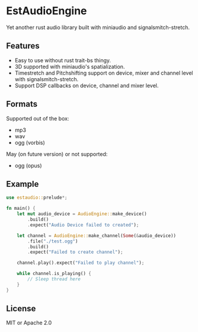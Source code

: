 # EstAudioEngine
Yet another rust audio library built with miniaudio and signalsmitch-stretch.

## Features
* Easy to use without rust trait-bs thingy.
* 3D supported with miniaudio's spatialization.
* Timestretch and Pitchshifting support on device, mixer and channel level with signalsmitch-stretch.
* Support DSP callbacks on device, channel and mixer level.

## Formats
Supported out of the box:
* mp3
* wav
* ogg (vorbis)

May (on future version) or not supported:
* ogg (opus)

## Example
```rs
use estaudio::prelude*;

fn main() {
    let mut audio_device = AudioEngine::make_device()
        .build()
        .expect("Audio Device failed to created");

    let channel = AudioEngine::make_channel(Some(&audio_device))
        .file("./test.ogg")
        .build()
        .expect("Failed to create channel");

    channel.play().expect("Failed to play channel");

    while channel.is_playing() {
        // Sleep thread here
    }
}
```

## License
MIT or Apache 2.0
